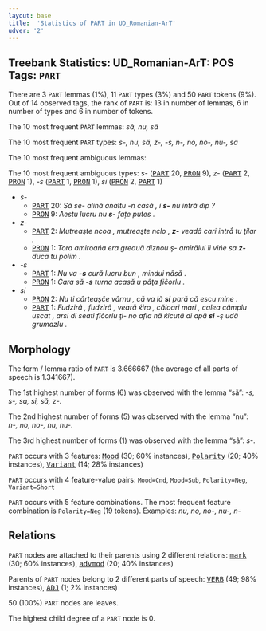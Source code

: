 ```yaml
---
layout: base
title:  'Statistics of PART in UD_Romanian-ArT'
udver: '2'
---
```


## Treebank Statistics: UD_Romanian-ArT: POS Tags: `PART`

There are 3 `PART` lemmas (1%), 11 `PART` types (3%) and 50 `PART` tokens (9%).
Out of 14 observed tags, the rank of `PART` is: 13 in number of lemmas, 6 in number of types and 6 in number of tokens.

The 10 most frequent `PART` lemmas: <em>să, nu, sâ</em>

The 10 most frequent `PART` types:  <em>s-, nu, să, z-, -s, n-, no, no-, nu-, sa</em>

The 10 most frequent ambiguous lemmas: 

The 10 most frequent ambiguous types:  <em>s-</em> (<tt><a href="ro_art-pos-PART.html">PART</a></tt> 20, <tt><a href="ro_art-pos-PRON.html">PRON</a></tt> 9), <em>z-</em> (<tt><a href="ro_art-pos-PART.html">PART</a></tt> 2, <tt><a href="ro_art-pos-PRON.html">PRON</a></tt> 1), <em>-s</em> (<tt><a href="ro_art-pos-PART.html">PART</a></tt> 1, <tt><a href="ro_art-pos-PRON.html">PRON</a></tt> 1), <em>si</em> (<tt><a href="ro_art-pos-PRON.html">PRON</a></tt> 2, <tt><a href="ro_art-pos-PART.html">PART</a></tt> 1)


* <em>s-</em>
  * <tt><a href="ro_art-pos-PART.html">PART</a></tt> 20: <em>Să se- alină analtu -n casă , i <b>s-</b> nu intră dip ?</em>
  * <tt><a href="ro_art-pos-PRON.html">PRON</a></tt> 9: <em>Aestu lucru nu <b>s-</b> fațe putes .</em>
* <em>z-</em>
  * <tt><a href="ro_art-pos-PART.html">PART</a></tt> 2: <em>Mutreaşte ncoa , mutreaşte nclo , <b>z-</b> veadâ cari intrắ tu ţilar .</em>
  * <tt><a href="ro_art-pos-PRON.html">PRON</a></tt> 1: <em>Tora amiroańa era greauă diznou ş- amirălui îi vińe sa <b>z-</b> duca tu polim .</em>
* <em>-s</em>
  * <tt><a href="ro_art-pos-PART.html">PART</a></tt> 1: <em>Nu va <b>-s</b> cură lucru bun , mindui nâsă .</em>
  * <tt><a href="ro_art-pos-PRON.html">PRON</a></tt> 1: <em>Cara să <b>-s</b> turna acasă u pâţa fiĉorlu .</em>
* <em>si</em>
  * <tt><a href="ro_art-pos-PRON.html">PRON</a></tt> 2: <em>Nu ti cârteaşĉe vârnu , că va lă <b>si</b> pară că escu mine .</em>
  * <tt><a href="ro_art-pos-PART.html">PART</a></tt> 1: <em>Fudzirâ , fudzirâ , veară ќiro , căloari mari , calea câmplu uscat , arsi di seati fiĉorlu ţi- no afla nă ќicută di apă <b>si</b> -ş udă grumazlu .</em>

## Morphology

The form / lemma ratio of `PART` is 3.666667 (the average of all parts of speech is 1.341667).

The 1st highest number of forms (6) was observed with the lemma “să”: <em>-s, s-, sa, si, să, z-</em>.

The 2nd highest number of forms (5) was observed with the lemma “nu”: <em>n-, no, no-, nu, nu-</em>.

The 3rd highest number of forms (1) was observed with the lemma “sâ”: <em>s-</em>.

`PART` occurs with 3 features: <tt><a href="ro_art-feat-Mood.html">Mood</a></tt> (30; 60% instances), <tt><a href="ro_art-feat-Polarity.html">Polarity</a></tt> (20; 40% instances), <tt><a href="ro_art-feat-Variant.html">Variant</a></tt> (14; 28% instances)

`PART` occurs with 4 feature-value pairs: `Mood=Cnd`, `Mood=Sub`, `Polarity=Neg`, `Variant=Short`

`PART` occurs with 5 feature combinations.
The most frequent feature combination is `Polarity=Neg` (19 tokens).
Examples: <em>nu, no, no-, nu-, n-</em>


## Relations

`PART` nodes are attached to their parents using 2 different relations: <tt><a href="ro_art-dep-mark.html">mark</a></tt> (30; 60% instances), <tt><a href="ro_art-dep-advmod.html">advmod</a></tt> (20; 40% instances)

Parents of `PART` nodes belong to 2 different parts of speech: <tt><a href="ro_art-pos-VERB.html">VERB</a></tt> (49; 98% instances), <tt><a href="ro_art-pos-ADJ.html">ADJ</a></tt> (1; 2% instances)

50 (100%) `PART` nodes are leaves.

The highest child degree of a `PART` node is 0.

